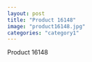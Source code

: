 ```yaml
---
layout: post
title: "Product 16148"
image: "product16148.jpg"
categories: "category1"
---
```

Product 16148
